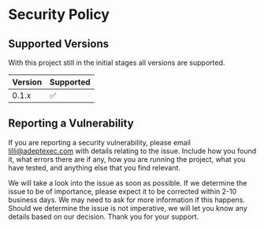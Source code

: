 # Security Policy

## Supported Versions

With this project still in the initial stages all versions are supported.

| Version | Supported          |
| ------- | ------------------ |
| 0.1.x   | :white_check_mark: |

## Reporting a Vulnerability

If you are reporting a security vulnerability, please email 
lilli@adeptexec.com with details relating to the issue. Include 
how you found it, what errors there are if any, how you are running 
the project, what you have tested, and anything else that you find 
relevant. 

We will take a look into the issue as soon as possible. If we determine 
the issue to be of importance, please expect it to be corrected within 2-10 
business days. We may need to ask for more information if this happens. 
Should we determine the issue is not imperative, we will let you know 
any details based on our decision. Thank you for your support.
